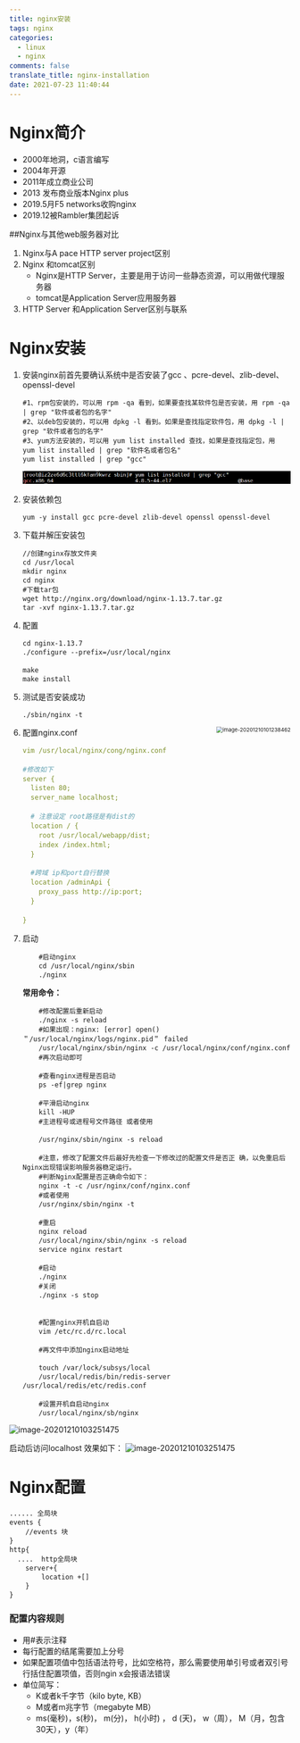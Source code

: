 ```yaml
---
title: nginx安装
tags: nginx
categories:
  - linux
  - nginx
comments: false
translate_title: nginx-installation
date: 2021-07-23 11:40:44
---
```

# Nginx简介
- 2000年地洞，c语言编写
- 2004年开源
- 2011年成立商业公司
- 2013 发布商业版本Nginx plus
- 2019.5月F5 networks收购nginx
- 2019.12被Rambler集团起诉

##Nginx与其他web服务器对比
   1. Nginx与A pace HTTP server project区别
   2. Nginx 和tomcat区别
      - Nginx是HTTP Server，主要是用于访问一些静态资源，可以用做代理服务器
      - tomcat是Application Server应用服务器
   3. HTTP Server 和Application Server区别与联系

# Nginx安装

1. 安装nginx前首先要确认系统中是否安装了gcc 、pcre-devel、zlib-devel、openssl-devel

    ```shell
    #1、rpm包安装的，可以用 rpm -qa 看到，如果要查找某软件包是否安装，用 rpm -qa | grep "软件或者包的名字"
    #2、以deb包安装的，可以用 dpkg -l 看到。如果是查找指定软件包，用 dpkg -l | grep "软件或者包的名字"
    #3、yum方法安装的，可以用 yum list installed 查找，如果是查找指定包，用 yum list installed | grep "软件名或者包名"
    yum list installed | grep "gcc"
    ```
   ![image-20201210103251475](./nginx/image-20201210100736952.png)
2. 安装依赖包

    ```shell
    yum -y install gcc pcre-devel zlib-devel openssl openssl-devel
    ```

3. 下载并解压安装包

    ```shell
    //创建nginx存放文件夹
    cd /usr/local
    mkdir nginx
    cd nginx
    #下载tar包
    wget http://nginx.org/download/nginx-1.13.7.tar.gz
    tar -xvf nginx-1.13.7.tar.gz
    ```

4. 配置

    ```shell
    cd nginx-1.13.7
    ./configure --prefix=/usr/local/nginx
    
    make
    make install
    ```

5. 测试是否安装成功

    ```shell
    ./sbin/nginx -t
    ```

    <img src="./nginx/image-20201210101238462.png" alt="image-20201210101238462" style="zoom: 67%;float:right;" />

6. 配置nginx.conf

    ```yml
    vim /usr/local/nginx/cong/nginx.conf
    
    #修改如下
    server {
      listen 80;
      server_name localhost;
    
      # 注意设定 root路径是有dist的
      location / {
        root /usr/local/webapp/dist;
        index /index.html;
      }
    
      #跨域 ip和port自行替换
      location /adminApi {
        proxy_pass http://ip:port;
      }
    
    }
    
    ```

7. 启动
   ```shell
       #启动nginx
       cd /usr/local/nginx/sbin
       ./nginx 
     ```

   **常用命令：**
   
   ```shell
       #修改配置后重新启动
       ./nginx -s reload
       #如果出现：nginx: [error] open() ＂/usr/local/nginx/logs/nginx.pid＂ failed
       /usr/local/nginx/sbin/nginx -c /usr/local/nginx/conf/nginx.conf
       #再次启动即可
       
       #查看nginx进程是否启动
       ps -ef|grep nginx
       
       #平滑启动nginx
       kill -HUP
       #主进程号或进程号文件路径 或者使用
       
       /usr/nginx/sbin/nginx -s reload
       
       #注意，修改了配置文件后最好先检查一下修改过的配置文件是否正 确，以免重启后Nginx出现错误影响服务器稳定运行。
       #判断Nginx配置是否正确命令如下：
       nginx -t -c /usr/nginx/conf/nginx.conf
       #或者使用
       /usr/nginx/sbin/nginx -t
       
       #重启
       nginx reload
       /usr/local/nginx/sbin/nginx -s reload 
       service nginx restart
       
       #启动
       ./nginx
       #关闭
       ./nginx -s stop
       
       
       #配置nginx开机自启动
       vim /etc/rc.d/rc.local
       
       #再文件中添加nginx启动地址
        
       touch /var/lock/subsys/local
       /usr/local/redis/bin/redis-server /usr/local/redis/etc/redis.conf
       
       #设置开机自启动nginx
       /usr/local/nginx/sb/nginx
    ```
![image-20201210103251475](./nginx/image-20210606160947369.png)

启动后访问localhost 效果如下：
![image-20201210103251475](./nginx/image-20201210103251475.png)

# Nginx配置
```shell
...... 全局块
events {
	//events 块
}
http{
  ....  http全局块
	server+{
		location +[]
	}
}
```
### 配置内容规则
- 用#表示注释
- 每行配置的结尾需要加上分号
- 如果配置项值中包括语法符号，比如空格符，那么需要使用单引号或者双引号行括住配置项值，否则ngin x会报语法错误
- 单位简写：
   - K或者k千字节（kilo byte, KB）
   - M或者m兆字节（megabyte MB）
   - ms(毫秒)，s(秒)， m(分)， h(小时) ， d (天)， w（周）， M（月，包含30天），y（年）

